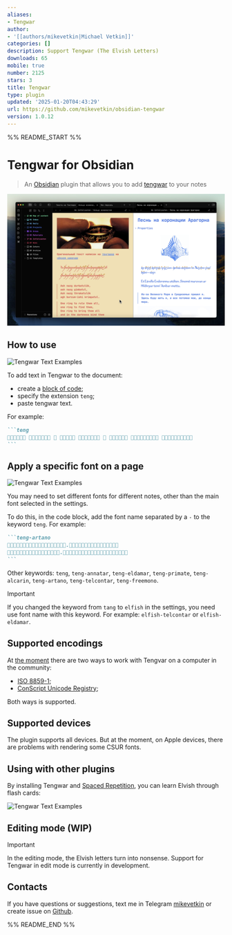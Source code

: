```yaml
---
aliases:
- Tengwar
author:
- '[[authors/mikevetkin|Michael Vetkin]]'
categories: []
description: Support Tengwar (The Elvish Letters)
downloads: 65
mobile: true
number: 2125
stars: 3
title: Tengwar
type: plugin
updated: '2025-01-20T04:43:29'
url: https://github.com/mikevetkin/obsidian-tengwar
version: 1.0.12
---
```


%% README_START %%

# Tengwar for Obsidian

> An [Obsidian](https://obsidian.md/) plugin that allows you to add [tengwar](https://en.wikipedia.org/wiki/Tengwar) to your notes

![Tengwar Text Examples](https://raw.githubusercontent.com/mikevetkin/obsidian-tengwar/HEAD/assets/main-screen.png)

## How to use

![Tengwar Text Examples](https://raw.githubusercontent.com/mikevetkin/obsidian-tengwar/HEAD/assets/doc-30fps-720px.gif)

To add text in Tengwar to the document:

- create a [block of code](https://help.obsidian.md/Editing+and+formatting/Basic+formatting+syntax#Code+blocks);
- specify the extension `teng`;
- paste tengwar text.

For example:

````markdown
```teng
        
```
````

## Apply a specific font on a page

![Tengwar Text Examples](https://raw.githubusercontent.com/mikevetkin/obsidian-tengwar/HEAD/assets/teng-artano-30fps-1080px.gif)

You may need to set different fonts for different notes, other than the main font selected in the settings.

To do this, in the code block, add the font name separated by a `-` to the keyword `teng`. For example:

````markdown
```teng-artano
.
.
```
````

Other keywords: `teng`, `teng-annatar`, `teng-eldamar`, `teng-primate`, `teng-alcarin`, `teng-artano`, `teng-telcontar`, `teng-freemono`.

> [!IMPORTANT]
> If you changed the keyword from `tang` to `elfish` in the settings, you need use font name with this keyword.
> For example: `elfish-telcontar` or `elfish-eldamar`.

## Supported encodings

At [the moment](https://en.wikipedia.org/wiki/Tengwar) there are two ways to work with Tengvar on a computer in the community:

- [ISO 8859-1](https://en.wikipedia.org/wiki/ISO_8859-1);
- [ConScript Unicode Registry](https://en.wikipedia.org/wiki/ConScript_Unicode_Registry);

Both ways is supported.

## Supported devices

The plugin supports all devices. But at the moment, on Apple devices, there are problems with rendering some CSUR fonts.

## Using with other plugins

By installing Tengwar and [Spaced Repetition](obsidian://show-plugin?id=obsidian-spaced-repetition), you can learn Elvish through flash cards:

![Tengwar Text Examples](https://raw.githubusercontent.com/mikevetkin/obsidian-tengwar/HEAD/assets/spaced-30fps-1080px.gif)

## Editing mode (WIP)

> [!IMPORTANT]
> In the editing mode, the Elvish letters turn into nonsense. Support for Tengwar in edit mode is currently in development.

## Contacts

If you have questions or suggestions, text me in Telegram [mikevetkin](https://mikevetkin.t.me) or create issue on [Github](https://github.com/mikevetkin/obsidian-tengwar).


%% README_END %%